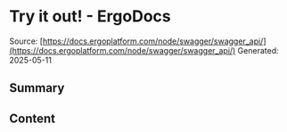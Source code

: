 # Try it out! - ErgoDocs
Source: [https://docs.ergoplatform.com/node/swagger/swagger_api/](https://docs.ergoplatform.com/node/swagger/swagger_api/)
Generated: 2025-05-11

## Summary


## Content